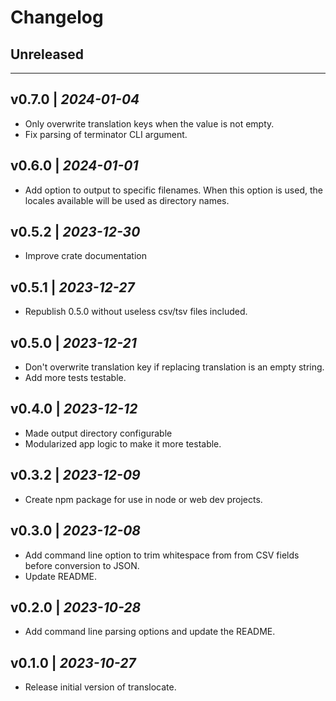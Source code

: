 # Changelog

## Unreleased

---

## v0.7.0 | *2024-01-04*
- Only overwrite translation keys when the value is not empty.
- Fix parsing of terminator CLI argument.

## v0.6.0 | *2024-01-01*
- Add option to output to specific filenames. When this option is used, the locales available will be used as directory names.

## v0.5.2 | *2023-12-30*
- Improve crate documentation

## v0.5.1 | *2023-12-27*
- Republish 0.5.0 without useless csv/tsv files included.

## v0.5.0 | *2023-12-21*
- Don't overwrite translation key if replacing translation is an empty string.
- Add more tests testable.

## v0.4.0 | *2023-12-12*
- Made output directory configurable
- Modularized app logic to make it more testable.

## v0.3.2 | *2023-12-09*
- Create npm package for use in node or web dev projects.

## v0.3.0 | *2023-12-08*
- Add command line option to trim whitespace from from CSV fields before conversion to JSON.
- Update README.

## v0.2.0 | *2023-10-28*
- Add command line parsing options and update the README.

## v0.1.0 | *2023-10-27*
- Release initial version of translocate.
